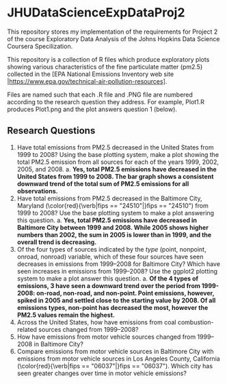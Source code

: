 # JHUDataScienceExpDataProj2

This repository stores my implementation of the requirements for Project 2 of the course Exploratory Data Analysis of the Johns Hopkins Data Science Coursera Specilization. 

This repository is a collection of R files which produce exploratory plots showing various characteristics of the fine particulate matter (pm2.5) collected in the [EPA National Emissions Inventory web site |https://www.epa.gov/technical-air-pollution-resources]. 

Files are named such that each .R file and .PNG file are numbered according to the research question they address. For example, Plot1.R produces Plot1.png and the plot answers question 1 (below). 

## Research Questions

1. Have total emissions from PM2.5 decreased in the United States from 1999 to 2008? Using the base plotting system, make a plot showing the total PM2.5 emission from all sources for each of the years 1999, 2002, 2005, and 2008.
a. **Yes, total PM2.5 emissions have decreased in the United States from 1999 to 2008. The bar graph shows a consistent downward trend of the total sum of PM2.5 emissions for all observations.**
3. Have total emissions from PM2.5 decreased in the Baltimore City, Maryland (\color{red}{\verb|fips == "24510"|}fips == "24510") from 1999 to 2008? Use the base plotting system to make a plot answering this question.
a. **Yes, total PM2.5 emissions have decreased in Baltimore City between 1999 and 2008. While 2005 shows higher numbers than 2002, the sum in 2005 is lower than in 1999, and the overall trend is decreasing.**
5. Of the four types of sources indicated by the *type* (point, nonpoint, onroad, nonroad) variable, which of these four sources have seen decreases in emissions from 1999–2008 for Baltimore City? Which have seen increases in emissions from 1999–2008? Use the ggplot2 plotting system to make a plot answer this question.
a. **Of the 4 types of emissions, 3 have seen a downward trend over the period from 1999-2008: on-road, non-road, and non-point. Point emissions, however, spiked in 2005 and settled close to the starting value by 2008. Of all emissions types, non-point has decreased the most, however the PM2.5 values remain the highest.**
7. Across the United States, how have emissions from coal combustion-related sources changed from 1999–2008?
8. How have emissions from motor vehicle sources changed from 1999–2008 in Baltimore City?
9. Compare emissions from motor vehicle sources in Baltimore City with emissions from motor vehicle sources in Los Angeles County, California (\color{red}{\verb|fips == "06037"|}fips == "06037"). Which city has seen greater changes over time in motor vehicle emissions?
